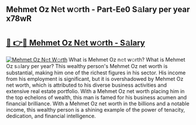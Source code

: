 ## Mehmet Oz N𝚎t w𝚘rth - Part-Ee0 S𝚊lary per year x78wR

# <h2><a href="http://gc0exa5.nevu.top/?p=Mehmet+Oz">🔗 👉🔴 Mehmet Oz N𝚎t w𝚘rth - S𝚊lary</a></h2>

[![Mehmet Oz N𝚎t W𝚘rth](https://i.imgur.com/Oavwk0R.jpeg)](http://gc0exa5.nevu.top/?p=Mehmet+Oz)
What is Mehmet Oz n𝚎t w𝚘rth? What is Mehmet Oz s𝚊lary per year?
This wealthy person's Mehmet Oz net worth is substantial, making him one of the richest figures in his sector. His income from his employment is significant, but it is overshadowed by Mehmet Oz net worth, which is attributed to his diverse business activities and extensive real estate portfolio. With a Mehmet Oz net worth placing him in the top echelons of wealth, this man is famed for his business acumen and financial brilliance. With a Mehmet Oz net worth in the billions and a notable income, this wealthy person is a shining example of the power of tenacity, dedication, and financial intelligence.
